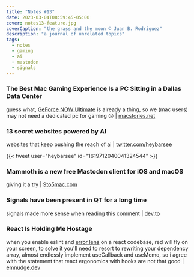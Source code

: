 ```yaml
---
title: "Notes #13"
date: 2023-03-04T08:59:45-05:00
cover: notes13-feature.jpg
coverCaption: "the grass and the moon © Juan B. Rodriguez"
description: "a journal of unrelated topics"
tags:
  - notes
  - gaming
  - ai
  - mastodon
  - signals
---
```


### The Best Mac Gaming Experience Is a PC Sitting in a Dallas Data Center

guess what, [GeForce NOW Ultimate](https://www.nvidia.com/en-us/geforce-now/) is already a thing, so we (mac users) may not need a dedicated pc for gaming 😮 | [macstories.net](https://www.macstories.net/stories/the-best-mac-gaming-experience-is-a-pc-sitting-in-a-dallas-data-center/)

### 13 secret websites powered by AI

websites that keep pushing the reach of ai | [twitter.com/heybarsee](https://twitter.com/heybarsee/status/1619712040041324544?s=61&t=sm927rxvIVed7hDbY9ptvQ)

{{< tweet user="heybarsee" id="1619712040041324544" >}}

### Mammoth is a new free Mastodon client for iOS and macOS

giving it a try | [9to5mac.com](https://9to5mac.com/2023/02/24/mammoth-free-mastodon-ios-macos/)

### Signals have been present in QT for a long time

signals made more sense when reading this comment | [dev.to](https://dev.to/ecyrbe/comment/2558g)

### React Is Holding Me Hostage

when you enable eslint and [error lens](https://marketplace.visualstudio.com/items?itemName=usernamehw.errorlens) on a react codebase, red will fly on your screen, to solve it you'll need to resort to rewriting your dependency array, almost endlessly implement useCallback and useMemo, so i agree with the statement that react ergonomics with hooks are not that good | [emnudge.dev](https://emnudge.dev/blog/react-hostage)
